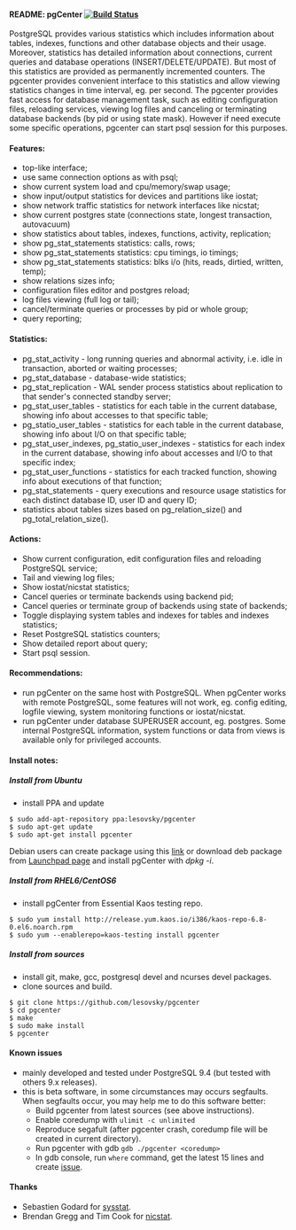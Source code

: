 #### README: pgCenter [![Build Status](https://travis-ci.org/lesovsky/pgcenter.svg)](https://travis-ci.org/lesovsky/pgcenter)

PostgreSQL provides various statistics which includes information about tables, indexes, functions and other database objects and their usage. Moreover, statistics has detailed information about connections, current queries and database operations (INSERT/DELETE/UPDATE). But most of this statistics are  provided as permanently incremented counters. The pgcenter provides convenient interface to this statistics and allow viewing statistics changes in time interval, eg. per second. The pgcenter provides fast access for database management task, such as editing configuration files, reloading services, viewing log files and canceling or terminating database backends (by pid or using state mask). However if need execute some specific operations, pgcenter can start psql session for this purposes.

#### Features:
- top-like interface;
- use same connection options as with psql;
- show current system load and cpu/memory/swap usage;
- show input/output statistics for devices and partitions like iostat;
- show network traffic statistics for network interfaces like nicstat;
- show current postgres state (connections state, longest transaction, autovacuum)
- show statistics about tables, indexes, functions, activity, replication;
- show pg_stat_statements statistics: calls, rows;
- show pg_stat_statements statistics: cpu timings, io timings;
- show pg_stat_statements statistics: blks i/o (hits, reads, dirtied, written, temp);
- show relations sizes info;
- configuration files editor and postgres reload;
- log files viewing (full log or tail);
- cancel/terminate queries or processes by pid or whole group;
- query reporting;

#### Statistics:
- pg_stat_activity - long running queries and abnormal activity, i.e. idle in transaction, aborted or waiting processes;
- pg_stat_database - database-wide statistics;
- pg_stat_replication - WAL sender process statistics about replication to that sender's connected standby server;
- pg_stat_user_tables - statistics for each table in the current database, showing info about accesses to that specific table;
- pg_statio_user_tables - statistics for each table in the current database, showing info about I/O on that specific table;
- pg_stat_user_indexes, pg_statio_user_indexes - statistics for each index in the current database, showing info about accesses and I/O to that specific index;
- pg_stat_user_functions -  statistics for each tracked function, showing info about executions of that function;
- pg_stat_statements - query executions and resource usage statistics for each distinct database ID, user ID and query ID;
- statistics about tables sizes based on pg_relation_size() and pg_total_relation_size().

#### Actions:
- Show current configuration, edit configuration files and reloading PostgreSQL service;
- Tail and viewing log files;
- Show iostat/nicstat statistics;
- Cancel queries or terminate backends using backend pid;
- Cancel queries or terminate group of backends using state of backends;
- Toggle displaying system tables and indexes for tables and indexes statistics;
- Reset PostgreSQL statistics counters;
- Show detailed report about query;
- Start psql session.

#### Recommendations:
- run pgCenter on the same host with PostgreSQL. When pgCenter works with remote PostgreSQL, some features will not work, eg. config editing, logfile viewing, system monitoring functions or iostat/nicstat.
- run pgCenter under database SUPERUSER account, eg. postgres. Some internal PostgreSQL information, system functions or data from views is available only for privileged accounts.

#### Install notes:

##### Install from Ubuntu
- install PPA and update
```
$ sudo add-apt-repository ppa:lesovsky/pgcenter
$ sudo apt-get update
$ sudo apt-get install pgcenter
```
Debian users can create package using this [link](https://wiki.debian.org/CreatePackageFromPPA) or download deb package from [Launchpad page](https://launchpad.net/~lesovsky/+archive/ubuntu/pgcenter/+packages) and install pgCenter with *dpkg -i*.

##### Install from RHEL6/CentOS6
- install pgCenter from Essential Kaos testing repo.
```
$ sudo yum install http://release.yum.kaos.io/i386/kaos-repo-6.8-0.el6.noarch.rpm
$ sudo yum --enablerepo=kaos-testing install pgcenter
```

##### Install from sources
- install git, make, gcc, postgresql devel and ncurses devel packages.
- clone sources and build.
```
$ git clone https://github.com/lesovsky/pgcenter
$ cd pgcenter
$ make
$ sudo make install
$ pgcenter
```

#### Known issues
- mainly developed and tested under PostgreSQL 9.4 (but tested with others 9.x releases).
- this is beta software, in some circumstances may occurs segfaults. When segfaults occur, you may help me to do this software better:
  - Build pgcenter from latest sources (see above instructions).
  - Enable coredump with ```ulimit -c unlimited```
  - Reproduce segafult (after pgcenter crash, coredump file will be created in current directory).
  - Run pgcenter with gdb ```gdb ./pgcenter <coredump>```
  - In gdb console, run ```where``` command, get the latest 15 lines and create [issue](https://github.com/lesovsky/pgcenter/issues).

#### Thanks
- Sebastien Godard for [sysstat](https://github.com/sysstat/sysstat).
- Brendan Gregg and Tim Cook for [nicstat](http://sourceforge.net/projects/nicstat/).
